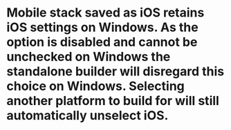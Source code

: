 # Mobile stack saved as iOS retains iOS settings on Windows. As the option is disabled and cannot be unchecked on Windows the standalone builder will disregard this choice on Windows. Selecting another platform to build for will still automatically unselect iOS.